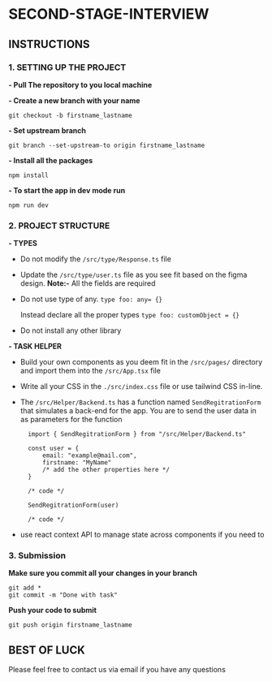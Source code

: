 # SECOND-STAGE-INTERVIEW

## INSTRUCTIONS

### 1. SETTING UP THE PROJECT
**- Pull The repository to you local machine**

**- Create a new branch with your name**

    git checkout -b firstname_lastname

**- Set upstream branch**

    git branch --set-upstream-to origin firstname_lastname

**- Install all the packages**

    npm install

**- To start the app in dev mode run**

    npm run dev

### 2. PROJECT STRUCTURE
**- TYPES**

* Do not modify the `/src/type/Response.ts` file
* Update the `/src/type/user.ts` file as you see fit based on the figma design. **Note:-** All the fields are required
* Do not use type of any. `type foo: any= {}`

    Instead declare all the proper types `type foo: customObject = {}`
* Do not install any other library

**- TASK HELPER**
* Build your own components as you deem fit in the `/src/pages/` directory and import them into the `/src/App.tsx` file
* Write all your CSS in the `./src/index.css` file or use tailwind CSS in-line.
* The `/src/Helper/Backend.ts` has a function named `SendRegitrationForm` that simulates a back-end for the app.
    You are to send the user data in as parameters for the function 


        import { SendRegitrationForm } from "/src/Helper/Backend.ts"
        
        const user = {
            email: "example@mail.com",
            firstname: "MyName"
            /* add the other properties here */
        }

        /* code */

        SendRegitrationForm(user)

        /* code */
* use react context API to manage state across components if you need to 

### 3. Submission
**Make sure you commit all your changes in your branch**

    git add *
    git commit -m "Done with task"

**Push your code to submit**

    git push origin firstname_lastname



## BEST OF LUCK

Please feel free to contact us via email if you have any questions
